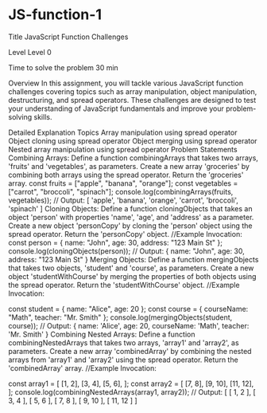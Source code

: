 # JS-function-1
Title
JavaScript Function Challenges

Level
Level 0

Time to solve the problem
30 min

Overview
In this assignment, you will tackle various JavaScript function challenges covering topics such as array manipulation, object manipulation, destructuring, and spread operators. These challenges are designed to test your understanding of JavaScript fundamentals and improve your problem-solving skills.

Detailed Explanation
Topics
Array manipulation using spread operator
Object cloning using spread operator
Object merging using spread operator
Nested array manipulation using spread operator
Problem Statements
Combining Arrays: Define a function combiningArrays that takes two arrays, 'fruits' and 'vegetables', as parameters. Create a new array 'groceries' by combining both arrays using the spread operator. Return the 'groceries' array.
const fruits = ["apple", "banana", "orange"];
const vegetables = ["carrot", "broccoli", "spinach"];
console.log(combiningArrays(fruits, vegetables)); // Output: [ 'apple', 'banana', 'orange', 'carrot', 'broccoli', 'spinach' ]
Cloning Objects: Define a function cloningObjects that takes an object 'person' with properties 'name', 'age', and 'address' as a parameter. Create a new object 'personCopy' by cloning the 'person' object using the spread operator. Return the 'personCopy' object.
//Example Invocation:
const person = { name: "John", age: 30, address: "123 Main St" };
console.log(cloningObjects(person)); // Output: { name: "John", age: 30, address: "123 Main St" }
Merging Objects: Define a function mergingObjects that takes two objects, 'student' and 'course', as parameters. Create a new object 'studentWithCourse' by merging the properties of both objects using the spread operator. Return the 'studentWithCourse' object.
//Example Invocation:

const student = { name: "Alice", age: 20 };
const course = { courseName: "Math", teacher: "Mr. Smith" };
console.log(mergingObjects(student, course)); // Output: { name: 'Alice', age: 20, courseName: 'Math', teacher: 'Mr. Smith' }
Combining Nested Arrays: Define a function combiningNestedArrays that takes two arrays, 'array1' and 'array2', as parameters. Create a new array 'combinedArray' by combining the nested arrays from 'array1' and 'array2' using the spread operator. Return the 'combinedArray' array.
//Example Invocation:

const array1 = [
  [1, 2],
  [3, 4],
  [5, 6],
];
const array2 = [
  [7, 8],
  [9, 10],
  [11, 12],
];
console.log(combiningNestedArrays(array1, array2)); // Output: [ [ 1, 2 ], [ 3, 4 ], [ 5, 6 ], [ 7, 8 ], [ 9, 10 ], [ 11, 12 ] ]
